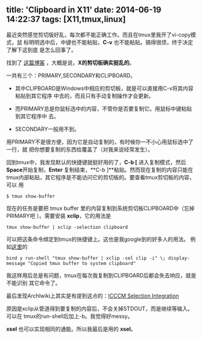 title: 'Clipboard in X11'
date: 2014-06-19 14:22:37
tags: [X11,tmux,linux]
---

最近突然感觉剪切版好乱，每次都不能正确工作。而且在tmux里我开了vi-copy模式，鼠
标明明选中后，中键也不能粘贴，**C-v** 也不能粘贴。搞得很烦，终于决定了解下这到底
是怎么回事了。

找到了 [这篇博客](http://standards.freedesktop.org/clipboards-spec/clipboards-latest.txt) ，大概是说，**X的剪切板确实挺乱的**。

一共有三个：PRIMARY,SECONDARY和CLIPBOARD。

- 其中CLIPBOARD是Windows中相应的剪切板，就是可以直接用C-v将其内容粘贴到其它程序
中去的，而且只有手动复制操作才会更新。

- 而PRIMARY总是你鼠标选中的内容，不管你是否要复制它。用鼠标中键粘贴到其它程序中
去。

- SECONDARY一般用不到。

用PRIMARY不是很方便，因为它是自动复制的，有时候你一不小心用鼠标选中了一行，就
把你想要复制的东西给覆盖了（对我来说经常发生）。

回到tmux中，我发现默认的快捷键就挺好用的了，**C-b [** 进入复制模式，然后
**Space**开始复制，**Enter** 复制结束，**C-b ]**粘贴。然而现在复制的内容只能在
tmux内部粘贴，其它程序是不能访问它的剪切板的。要查看tmux剪切板的内容，可以
用

```shell
$ tmux show-buffer
```

现在的任务是要把 tmux buffer 里的内容复制到系统剪切板CLIPBOARD中（忘掉PRIMARY吧
）。需要安装 **xclip**，它的用法是

```shell
tmux show-buffer | xclip -selection clipboard
```
可以把这条命令绑定到tmux的快捷键上。这也是我google到的好多人的用法。
例如[这里](http://joncairns.com/2013/06/copying-between-tmux-buffers-and-the-system-clipboard/)的

```shell
bind y run-shell "tmux show-buffer | xclip -sel clip -i" \; display-message "Copied tmux buffer to system clipboard"
```

我这样用后总是有问题，tmux在每次我复制到CLIPBOARD后都会失去响应，就是不能识别
其它命令了。

最后发现Archlwiki上其实是有提到这点的：[ICCCM Selection Integration](https://wiki.archlinux.org/index.php/tmux#ICCCM_Selection_Integration)

原因是xclip从管道得到要复制的内容后，不会关掉STDOUT，而是继续等输入。可以在
tmux的run-shell后加上-b。我觉得好messy。

**xsel** 也可以实现相同的通能。所以我最后是用的 **xsel**。
